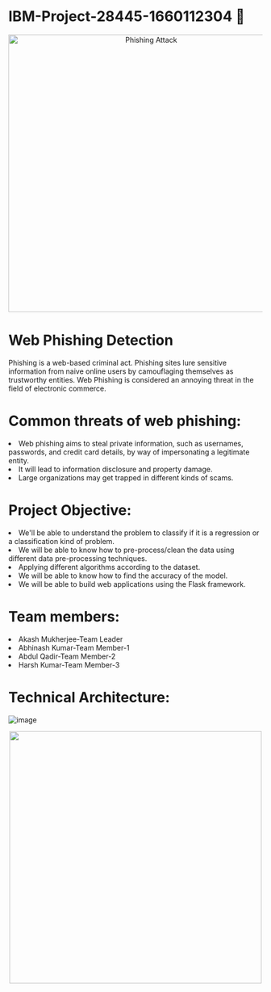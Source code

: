 # IBM-Project-28445-1660112304 🤖
<p align="center">
  <img src="https://www.aalpha.net/wp-content/uploads/2021/02/Automated-Machine-Learning.gif " width="550" hight="300" title="Phishing Attack"]
</p>

# Web Phishing Detection
<p> Phishing is a web-based criminal act. Phishing sites lure sensitive information from naive online users by camouflaging themselves as trustworthy entities. Web Phishing is considered an annoying threat in the field of electronic commerce.</p>

# Common threats of web phishing:

<li>Web phishing aims to steal private information, such as usernames, passwords, and credit card details, by way of impersonating a legitimate entity.</li>

<li>It will lead to information disclosure and property damage.</li>

<li>Large organizations may get trapped in different kinds of scams.</li>

# Project Objective:
<li>We'll be able to understand the problem to classify if it is a regression or a classification kind of problem.</li>
<li>We will be able to know how to pre-process/clean the data using different data pre-processing techniques.</li>
<li>Applying different algorithms according to the dataset.</li>
<li>We will be able to know how to find the accuracy of the model.</li>
<li>We will be able to build web applications using the Flask framework.</li>

# Team members:
<li> Akash Mukherjee-Team Leader </li>
<li> Abhinash Kumar-Team Member-1 </li>
<li>Abdul Qadir-Team Member-2</li>
<li>Harsh Kumar-Team Member-3</li>


# Technical Architecture:
![image](https://user-images.githubusercontent.com/101965561/194741464-bed55e99-318e-4313-96cf-c24e33c6419a.png)

<p align="center"><img src="https://www.promptcloud.com/wp-content/uploads/2015/01/ibm-logo.jpg" width="500px">

